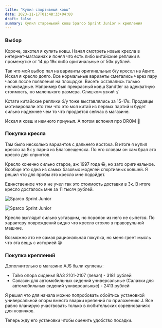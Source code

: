 ```yaml
---
title: "Купил спортивный ковш"
date: 2023-11-17T01:48:33+04:00
draft: false
summary: Купил старенький ковш Sparco Sprint Junior и крепления
---
```


### Выбор

Короче, захотел я купить ковш. Начал смотреть новые кресла в интернет-магазинах и понял что есть либо китайские реплики в промежутке от 14 до 19к либо оригинальные от 50к рублей.

Так что мой выбор пал на варианты оригинальных б/у кресел на Авито. Искал я кресло долго. Все нормальные варианты сметались через пару часов после появления на площадке. Висеть оставались только неликвидные. Например был прекрасный ковш Sandtler за адекватную стоимость, но маленького размера. Слишком узкий :/

Кстати китайские реплики б/у тоже выставлялись за 15-17к. Продавцы мотивировали это тем что это мол китай из первых партий и будет сильно надежнее чем то что продается сейчас в магазине.

Искал я ковш и немного приуныл. А потом вспонил про DROM 🙂

### Покупка кресла

Там было несколько вариантов с дальнего востока. В итоге я купил кресло за 8к у парня из Благовещенска. По его словам он сам брал это кресло для спринтов.

Кресло конечно сильно старое, аж 1997 года 😀, но зато оригинальное. Вообще это одна из самых базовых моделей спортивных ковшей. Я решил что для пробы это кресло мне подойдет.

Единственное что я не учел так это стоимость доставки в 3к. В итоге кресло досталось мне за 11 тысяч рублей.

![Sparco Sprint Junior](/uploads/sparco_sprint_junior.jpg)

![Sparco Sprint Junior](/uploads/sparco_sprint_junior_2.jpg)

Кресло выглядит сильно уставшим, но поролон из него не сыпется. По характеру повреждений видно что кресло стояло в праворульной машине.

Возможно это не самая рациональная покупка, но меня греет мысль что эта вещь с историей 😀

### Покупка креплений

Дополнительно в магазине AJS были куплены:

- Taiko опора сиденья ВАЗ 2101-2107 (левая) - 3181 рублей
- Салазки для автомобильных сидений универсальные (Салазки для автомобильных сидений универсальные) - 2413 рублей

Я решил что для начала можно попробовать обойтись установкой универсальной опоры вместо вварки крепений по приложению J. Все равно планирую участвовать только в любительских соревнованиях для новичков.

Теперь жду его установки чтобы оценить удобство посадки.
